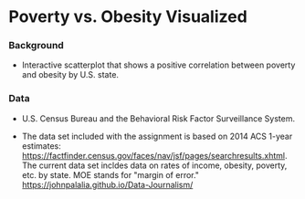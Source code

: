 # Poverty vs. Obesity Visualized

### Background 
* Interactive scatterplot that shows a positive correlation between poverty and obesity by U.S. state. 

### Data 
* U.S. Census Bureau and the Behavioral Risk Factor Surveillance System.

* The data set included with the assignment is based on 2014 ACS 1-year estimates: https://factfinder.census.gov/faces/nav/jsf/pages/searchresults.xhtml. The current data set incldes data on rates of income, obesity, poverty, etc. by state. MOE stands for "margin of error."
https://johnpalalia.github.io/Data-Journalism/
